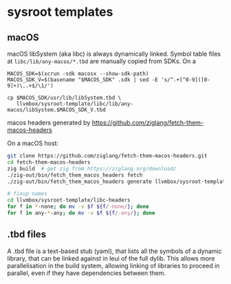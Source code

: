 # sysroot templates

## macOS

macOS libSystem (aka libc) is always dynamically linked.
Symbol table files at `libc/lib/any-macos/*.tbd` are manually copied from SDKs.
On a

```
MACOS_SDK=$(xcrun -sdk macosx --show-sdk-path)
MACOS_SDK_V=$(basename "$MACOS_SDK" .sdk | sed -E 's/^.+[^0-9]([0-9]+)\..+$/\1/')

cp $MACOS_SDK/usr/lib/libSystem.tbd \
   llvmbox/sysroot-template/libc/lib/any-macos/libSystem.$MACOS_SDK_V.tbd
```


macos headers generated by <https://github.com/ziglang/fetch-them-macos-headers>

On a macOS host:

```sh
git clone https://github.com/ziglang/fetch-them-macos-headers.git
cd fetch-them-macos-headers
zig build  # get zig from https://ziglang.org/download/
./zig-out/bin/fetch_them_macos_headers fetch
./zig-out/bin/fetch_them_macos_headers generate llvmbox/sysroot-template/libc-headers

# fixup names
cd llvmbox/sysroot-template/libc-headers
for f in *-none; do mv -v $f ${f/-none/}; done
for f in any-*-any; do mv -v $f ${f/-any/}; done
```


## .tbd files

A .tbd file is a text-based stub (yaml), that lists all the symbols of a dynamic library, that can be linked against in leui of the full dylib. This allows more parallelisation in the build system, allowing linking of libraries to proceed in parallel, even if they have dependencies between them.

